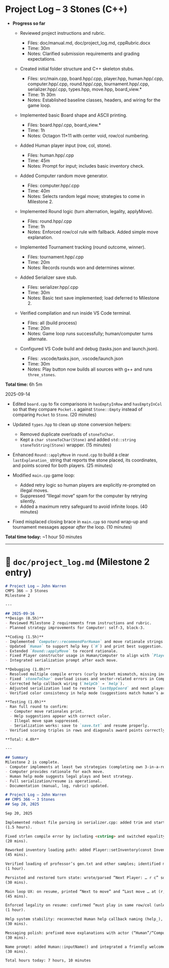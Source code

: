# Project Log – 3 Stones (C++)

- **Progress so far**
  - Reviewed project instructions and rubric.  
    - Files: doc/manual.md, doc/project_log.md, cppRubric.docx  
    - Time: 30m  
    - Notes: Clarified submission requirements and grading expectations.  

  - Created initial folder structure and C++ skeleton stubs.  
    - Files: src/main.cpp, board.hpp/.cpp, player.hpp, human.hpp/.cpp, computer.hpp/.cpp, round.hpp/.cpp, tournament.hpp/.cpp, serializer.hpp/.cpp, types.hpp, move.hpp, board_view.*  
    - Time: 1h 30m  
    - Notes: Established baseline classes, headers, and wiring for the game loop.  

  - Implemented basic Board shape and ASCII printing.  
    - Files: board.hpp/.cpp, board_view.*  
    - Time: 1h  
    - Notes: Octagon 11×11 with center void, row/col numbering.  

  - Added Human player input (row, col, stone).  
    - Files: human.hpp/.cpp  
    - Time: 45m  
    - Notes: Prompt for input; includes basic inventory check.  

  - Added Computer random move generator.  
    - Files: computer.hpp/.cpp  
    - Time: 40m  
    - Notes: Selects random legal move; strategies to come in Milestone 2.  

  - Implemented Round logic (turn alternation, legality, applyMove).  
    - Files: round.hpp/.cpp  
    - Time: 1h  
    - Notes: Enforced row/col rule with fallback. Added simple move explanation.  

  - Implemented Tournament tracking (round outcome, winner).  
    - Files: tournament.hpp/.cpp  
    - Time: 20m  
    - Notes: Records rounds won and determines winner.  

  - Added Serializer save stub.  
    - Files: serializer.hpp/.cpp  
    - Time: 30m  
    - Notes: Basic text save implemented; load deferred to Milestone 2.  

  - Verified compilation and run inside VS Code terminal.  
    - Files: all (build process)  
    - Time: 20m  
    - Notes: Game loop runs successfully; human/computer turns alternate.  

  - Configured VS Code build and debug (tasks.json and launch.json).  
    - Files: .vscode/tasks.json, .vscode/launch.json  
    - Time: 30m  
    - Notes: Play button now builds all sources with g++ and runs `three_stones`.  

**Total time:** 6h 5m

2025-09-14

- Edited `board.cpp` to fix comparisons in `hasEmptyInRow` and `hasEmptyInCol` so that they compare `Pocket.s` against `Stone::Empty` instead of comparing `Pocket` to `Stone`. (20 minutes)

- Updated `types.hpp` to clean up stone conversion helpers:
  - Removed duplicate overloads of `stoneToChar`.
  - Kept a `char stoneToChar(Stone)` and added `std::string stoneToString(Stone)` wrapper. (15 minutes)

- Enhanced `Round::applyMove` in `round.cpp` to build a clear `lastExplanation_` string that reports the stone placed, its coordinates, and points scored for both players. (25 minutes)

- Modified `main.cpp` game loop:
  - Added retry logic so human players are explicitly re-prompted on illegal moves.
  - Suppressed “Illegal move” spam for the computer by retrying silently.
  - Added a maximum retry safeguard to avoid infinite loops. (40 minutes)

- Fixed misplaced closing brace in `main.cpp` so round wrap-up and tournament messages appear *after* the loop. (10 minutes)

**Total time today:** ~1 hour 50 minutes


---

# 📝 `doc/project_log.md` (Milestone 2 entry)

```markdown
# Project Log — John Warren
CMPS 366 — 3 Stones
Milestone 2

---

## 2025-09-16
**Design (0.5h)**  
- Reviewed Milestone 2 requirements from instructions and rubric.
- Planned strategy improvements for Computer: self-3, block-3.

**Coding (1.5h)**  
- Implemented `Computer::recommendForHuman` and move rationale strings.
- Updated `Human` to support help key (`H`) and print best suggestion.
- Extended `Round::applyMove` to record rationale.
- Fixed Player constructor usage in Human/Computer to align with `PlayerKind`.
- Integrated serialization prompt after each move.

**Debugging (1.0h)**  
- Resolved multiple compile errors (curly bracket mismatch, missing includes, wrong type signatures).
- Fixed `stoneToChar` overload issues and vector-related errors in Computer class.
- Corrected help callback wiring (`helpCb` → `help`).
- Adjusted serialization load to restore `lastOppCoord` and next player correctly.
- Verified color consistency in help mode (suggestions match human’s actual color).

**Testing (1.0h)**  
- Ran full round to confirm:
  - Computer move rationales print.
  - Help suggestions appear with correct color.
  - Illegal move spam suppressed.
  - Serialization works: save to `save.txt` and resume properly.
- Verified scoring triples in rows and diagonals award points correctly.

**Total: 4.0h**

---

## Summary
Milestone 2 is complete.  
- Computer implements at least two strategies (completing own 3-in-a-row, blocking opponent).  
- Computer provides rationale for each move.  
- Human help mode suggests legal plays and best strategy.  
- Full serialization/resume is operational.  
- Documentation (manual, log, rubric) updated.

# Project Log — John Warren
## CMPS 366 — 3 Stones
## Sep 20, 2025

Sep 20, 2025

Implemented robust file parsing in serializer.cpp: added trim and starts_with_label, tolerated extra spaces, and matched the professor’s sample format for “Human Player”, “Computer Player”, “Next Player”, and “Board:” lines 
(1.5 hours).

Fixed strlen compile error by including <cstring> and switched equality check to use label-length comparison in starts_with_label 
(20 mins).

Reworked inventory loading path: added Player::setInventory(const Inventory&) and used it during load to set myColor, counts, points, and roundsWon atomically; removed illegal brace-initializer assignment 
(45 mins).

Verified loading of professor’s gen.txt and other samples; identified mismatch in our save format vs. load format and standardized both directions (save now mirrors load, including spacing and row tokenization) 
(1 hour).

Persisted and restored turn state: wrote/parsed “Next Player: … r c” so round.initFromLoad(nextIsHuman, lastOpp) restores whose turn it is and the last move coordinate; fixed duplicate stub definition vs. implementation 
(30 mins).

Main loop UX: on resume, printed “Next to move” and “Last move … at (r,c)” with reminder of the row/column restriction; added reminder line before each turn if a last move exists 
(45 mins).

Enforced legality on resume: confirmed “must play in same row/col (unless both full)” by checking anyAvailableOnRowOrCol() and rejecting moves off-line; reproduced and fixed a case where off-line move was incorrectly accepted after load 
(1 hour).

Help system stability: reconnected Human help callback naming (help_), ensured ‘H’ re-prompts instead of consuming a stone, and displayed the computer’s suggestion with rationale when available 
(30 mins).

Messaging polish: prefixed move explanations with actor (“Human”/“Computer”), used stoneToString() consistently in messages, and confirmed score deltas print after each legal move 
(30 mins).

Name prompt: added Human::inputName() and integrated a friendly welcome banner; wired the name into the “Next to move”/“Last move” display for clarity 
(30 mins).

Total hours today: 7 hours, 10 minutes
